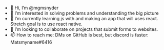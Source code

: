 - 👋 Hi, I’m @mgmsnyder
- 👀 I’m interested in solving problems and understanding the big picture
- 🌱 I’m currently learning js with and making an app that will uses react. Stretch goal is to use react native.
- 💞️ I’m looking to collaborate on projects that submit forms to websites.
- 📫 How to reach me: DMs on GitHub is best, but discord is faster: Matsmyname#6416

<!---
mgmsnyder/mgmsnyder is a ✨ special ✨ repository because its `README.md` (this file) appears on your GitHub profile.
You can click the Preview link to take a look at your changes.
--->
